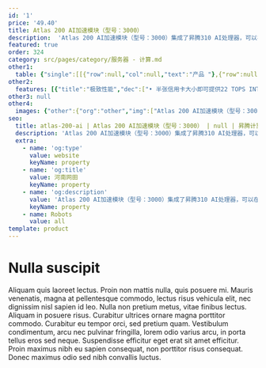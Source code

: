 ```yaml
---
id: '1'
price: '49.40'
title: Atlas 200 AI加速模块（型号：3000）
description:  'Atlas 200 AI加速模块（型号：3000）集成了昇腾310 AI处理器，可以在端侧实现图像识别、图像分类等，广泛用于智能摄像机、机器人、无人机等端侧AI场景。'
featured: true
order: 324
category: src/pages/category/服务器 - 计算.md
other1: 
  table: {"single":[[{"row":null,"col":null,"text":"产品 "},{"row":null,"col":null,"text":"Atlas 200 AI加速模块\n型号：3000"}],[{"row":null,"col":null,"text":"AI芯片"},{"row":null,"col":null,"text":"昇腾310"}],[{"row":null,"col":null,"text":"AI算力"},{"row":null,"col":null,"text":"22 TOPS INT8\n16 TOPS INT8\n  8 TOPS INT8"}],[{"row":null,"col":null,"text":"内存规格"},{"row":null,"col":null,"text":"LPDDR4X，8 GB/4 GB，总带宽51.2 GB/s"}],[{"row":null,"col":null,"text":"编解码能力"},{"row":null,"col":null,"text":"• 支持H.264硬件解码，16路1080P 30 FPS （2路3840*2160 60 FPS）\n• 支持H.265硬件解码，16路1080P 30 FPS （2路3840*2160 60 FPS）\n• 支持H.264硬件编码，1路1080P 30 FPS\n• 支持H.265硬件编码，1路1080P 30 FPS\n• JPEG解码能力1080P 256 FPS，编码能力 1080P 64 FPS，最大分辨率：8192*4320\n• PNG解码能力1080P 24 FPS，最大分辨率： 4096*2160"}],[{"row":null,"col":null,"text":"接口"},{"row":null,"col":null,"text":"• PCIe ×4 Gen3.0\n• ×1 USB2.0 / USB3.0\n• ×1 RGMII"}],[{"row":null,"col":null,"text":"串行总线"},{"row":null,"col":null,"text":"UART / I2C / SPI"}],[{"row":null,"col":null,"text":"接口规格"},{"row":null,"col":null,"text":"144 pin BTB连接器"}],[{"row":null,"col":null,"text":"典型功耗"},{"row":null,"col":null,"text":"4 GB: 5.5 W / 8 GB: 8 W"}],[{"row":null,"col":null,"text":"结构尺寸"},{"row":null,"col":null,"text":"52.6mm * 38.5mm * 8.5mm"}],[{"row":null,"col":null,"text":"重量"},{"row":null,"col":null,"text":"30g"}],[{"row":null,"col":null,"text":"工作环境温度"},{"row":null,"col":null,"text":" -25℃~80℃（-13°F～+176°F）"}]]}
other2:
  features: [{"title":"极致性能","dec":["• 半张信用卡大小即可提供22 TOPS INT8算力，支持20路高清视频实时分析（1080P 25FPS）\n• 多级算力配置，支持22/16/8 TOPS三级算力"]},{"title":"超低功耗","dec":["• 支持毫瓦级休眠、毫秒级唤醒，典型功耗仅5.5 W，使能边缘AI应用"]}]
other3: null
other4:
  images: {"other":{"org":"other","img":["Atlas 200 AI加速模块（型号：3000）.png"]}}
seo:
  title: atlas-200-ai | Atlas 200 AI加速模块（型号：3000） | null | 昇腾计算 | 服务器 - 计算 | 数据中心
  description: 'Atlas 200 AI加速模块（型号：3000）集成了昇腾310 AI处理器，可以在端侧实现图像识别、图像分类等，广泛用于智能摄像机、机器人、无人机等端侧AI场景。'
  extra:
    - name: 'og:type'
      value: website
      keyName: property
    - name: 'og:title'
      value: 河南网田
      keyName: property
    - name: 'og:description'
      value: 'Atlas 200 AI加速模块（型号：3000）集成了昇腾310 AI处理器，可以在端侧实现图像识别、图像分类等，广泛用于智能摄像机、机器人、无人机等端侧AI场景。'
      keyName: property
    - name: Robots
      value: all
template: product
---
```


# Nulla suscipit

Aliquam quis laoreet lectus. Proin non mattis nulla, quis posuere mi. Mauris venenatis, magna at pellentesque commodo, lectus risus vehicula elit, nec dignissim nisl sapien id leo. Nulla non pretium metus, vitae finibus lectus. Aliquam in posuere risus. Curabitur ultrices ornare magna porttitor commodo. Curabitur eu tempor orci, sed pretium quam. Vestibulum condimentum, arcu nec pulvinar fringilla, lorem odio varius arcu, in porta tellus eros sed neque. Suspendisse efficitur eget erat sit amet efficitur. Proin maximus nibh eu sapien consequat, non porttitor risus consequat. Donec maximus odio sed nibh convallis luctus.